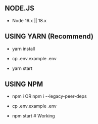 ## NODE.JS

- Node 16.x || 18.x

## USING YARN (Recommend)

- yarn install

- cp .env.example .env

- yarn start

## USING NPM

- npm i OR npm i --legacy-peer-deps

- cp .env.example .env

- npm start
#   W o r k i n g  
 